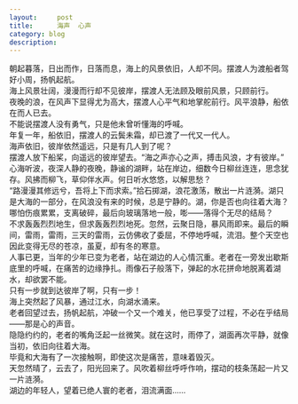 ```yaml
---
layout:     post
title:      海声  心声
category: blog
description: 
---
```


朝起暮落，日出而作，日落而息，海上的风景依旧，人却不同。摆渡人为渡船者驾好小周，扬帆起航。  
海上风景壮阔，漫漫而行却不见彼岸，摆渡人无法顾及眼前风景，只顾前行。  
夜晚的浪，在风声下显得尤为高大，摆渡人心平气和地掌舵前行。风平浪静，船依在而人已去。  
不能说摆渡人没有勇气，只是他未曾听懂海的呼喊。  
年复一年，船依旧，摆渡人的云鬓未霜，却已渡了一代又一代人。  
海声依旧，彼岸依然遥远，只是有几人到了呢？  
摆渡人放下船桨，向遥远的彼岸望去。“海之声亦心之声，搏击风浪，才有彼岸。”  
心海听波，夜深人静的夜晚，静谧的湖畔，站在岸边，细数今日柳丝连连，思念犹存。风拂而柳飞，草仰伴水声。何日听水悠悠，以解思愁？  
“路漫漫其修远兮，吾将上下而求索。”拾石掷湖，浪花激荡，散出一片涟漪。湖只是大海的一部分，在风浪没有来的时候，总是宁静的。湖，你是否也向往着大海？哪怕伤痕累累，支离破碎，最后向玻璃落地一般，嘭——落得个无尽的结局？    
不求轰轰烈烈地生，但求轰轰烈烈地死。忽然，云聚日隐，暴风雨即来。最后的瞬间，雷雨，雷雨，三天的雷雨，云仿佛收了委屈，不停地呼喊，流泪。整个天空也因此变得无尽的苍凉，虽夏，却有冬的寒意。   
人事已更，当年的少年已变为老者，站在湖边的人心情沉重。老者在一旁发出歇斯底里的呼喊，在痛苦的边缘挣扎。雨像石子般落下，弹起的水花拼命地脱离着湖水，却欲罢不能。  
只有一步就到达彼岸了啊，只有一步！  
海上突然起了风暴，通过江水，向湖水涌来。  
老者回望过去，扬帆起航，冲破一个又一个难关，他已享受了过程，不必在乎结局——那是心的声音。  
隐隐约约的，老者的嘴角泛起一丝微笑。就在这时，雨停了，湖面再次平静，就像当初，依旧向往着大海。  
毕竟和大海有了一次接触啊，即使这次是痛苦，意味着毁灭。  
天忽然晴了，云去了，阳光回来了。风吹着柳丝呼呼作响，摆动的枝条荡起一片又一片涟漪。  
湖边的年轻人，望着已绝人寰的老者，泪流满面……  
